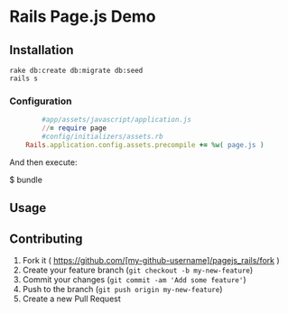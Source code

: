 # Rails Page.js Demo


## Installation

	rake db:create db:migrate db:seed
	rails s


### Configuration
```ruby
		#app/assets/javascript/application.js
		//= require page
		#config/initializers/assets.rb
    Rails.application.config.assets.precompile += %w( page.js )
```
And then execute:

  $ bundle


## Usage


## Contributing

1. Fork it ( https://github.com/[my-github-username]/pagejs_rails/fork )
2. Create your feature branch (`git checkout -b my-new-feature`)
3. Commit your changes (`git commit -am 'Add some feature'`)
4. Push to the branch (`git push origin my-new-feature`)
5. Create a new Pull Request
